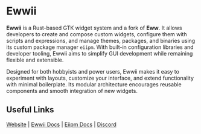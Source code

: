 <!-- Could be a lot better -->

<h1 align="start">Ewwii</h1>

<p align="start">
<b>Ewwii</b> is a Rust-based GTK widget system and a fork of <b>Eww</b>. 
It allows developers to create and compose custom widgets, configure them with scripts and expressions, 
and manage themes, packages, and binaries using its custom package manager <code>eiipm</code>. 
With built-in configuration libraries and developer tooling, Ewwii aims to simplify GUI development while remaining flexible and extensible.
</p>

<p align="start">
Designed for both hobbyists and power users, Ewwii makes it easy to experiment with layouts, 
customize your interface, and extend functionality with minimal boilerplate. 
Its modular architecture encourages reusable components and smooth integration of new widgets.
</p>

<h2 align="start">Useful Links</h2>
<p align="start">
  <a href="https://ewwii-sh.github.io/">Website</a> |
  <a href="https://ewwii-sh.github.io/ewwii">Ewwii Docs</a> |
  <a href="https://ewwii-sh.github.io/eiipm">Eiipm Docs</a> |
  <a href="link-to-discord">Discord</a>
</p>
